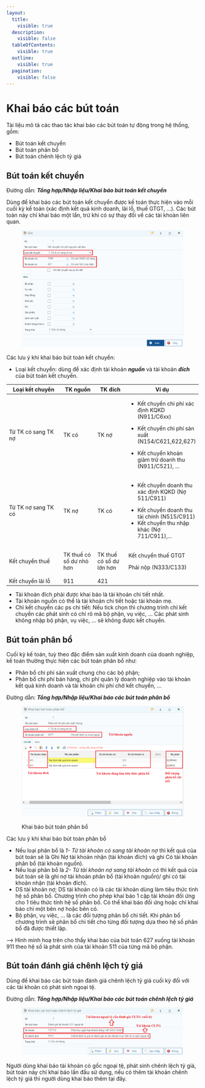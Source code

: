 ```yaml
---
layout:
  title:
    visible: true
  description:
    visible: false
  tableOfContents:
    visible: true
  outline:
    visible: true
  pagination:
    visible: false
---
```


# Khai báo các bút toán

Tài liệu mô tả các thao tác khai báo các bút toán tự động trong hệ thống, gồm:

* Bút toán kết chuyển
* Bút toán phân bổ
* Bút toán chênh lệch tỷ giá

## Bút toán kết chuyển

Đường dẫn: _**Tổng hợp/Nhập liệu/Khai báo bút toán kết chuyển**_

Dùng để khai báo các bút toán kết chuyển được kế toán thực hiện vào mỗi cuối kỳ kế toán (xác định kết quả kinh doanh, lãi lỗ, thuế GTGT, ...). Các bút toàn này chỉ khai báo một lần, trừ khi có sự thay đổi về các tài khoản liên quan.&#x20;

<figure><img src="../../.gitbook/assets/bút toán 1.png" alt=""><figcaption></figcaption></figure>

Các lưu ý khi khai báo bút toán kết chuyển:

* Loại kết chuyển: dùng để xác định tài khoản _**nguồn**_ và tài khoản _**đích**_ của bút toán kết chuyển.&#x20;



<table><thead><tr><th width="241">Loại kết chuyển</th><th width="121">TK nguồn</th><th width="121">TK đích</th><th>Ví dụ</th></tr></thead><tbody><tr><td>Từ TK có sang TK nợ</td><td>TK có</td><td>TK nợ</td><td><ul><li>Kết chuyển chi phí xác định KQKD (N911/C6xx)</li></ul><ul><li>Kết chuyển chi phí sản xuất (N154/C621,622,627)</li></ul><ul><li>Kết chuyển khoản giảm trừ doanh thu (N911/C521), ...</li></ul></td></tr><tr><td>Từ TK nợ sang TK có</td><td>TK nợ</td><td>TK có</td><td><ul><li>Kết chuyển doanh thu xác định KQKD (Nợ 511/C911) </li></ul><ul><li>Kết chuyển doanh thu tài chính (N515/C911) </li><li>Kết chuyển thu nhập khác (Nợ 711/C911),...</li></ul></td></tr><tr><td>Kết chuyển thuế</td><td>TK thuế có số dư nhỏ hơn</td><td>TK thuế có số dư lớn hơn</td><td><p>Kết chuyển thuế GTGT</p><p>Phải nộp (N333/C133)</p></td></tr><tr><td>Kết chuyển lãi lỗ</td><td>911</td><td>421</td><td></td></tr></tbody></table>

* Tài khoản đích phải được khai báo là tài khoản chi tiết nhất.
* Tài khoản nguồn có thể là tài khoản chi tiết hoặc tài khoản mẹ.
* Chỉ kết chuyển các ps chi tiết: Nếu tick chọn thì chương trình chỉ kết chuyển các phát sinh có chỉ rõ mã bộ phận, vụ việc, ... Các phát sinh không nhập bộ phận, vụ việc, ... sẽ không được kết chuyển.

## Bút toán phân bổ

Cuối kỳ kế toán, tuỳ theo đặc điểm sản xuất kinh doanh của doanh nghiệp, kế toán thường thực hiện các bút toán phân bổ như:

* Phân bổ chi phí sản xuất chung cho các bộ phận;
* Phân bổ chi phí bán hàng, chi phí quản lý doanh nghiệp vào tài khoản kết quả kinh doanh và tài khoản chi phí chờ kết chuyển, ...

Đường dẫn: _**Tổng hợp/Nhập liệu/Khai báo các bút toán phân bổ**_

<figure><img src="../../.gitbook/assets/bút toán 2.png" alt=""><figcaption><p>Khai báo bút toán phân bổ</p></figcaption></figure>

Các lưu ý khi khai báo bút toán phân bổ

* Nếu loại phân bổ là _1- Từ tài khoản có sang tài khoản nợ_ thì kết quả của bút toán sẽ là Ghi Nợ tài khoản nhận (tài khoản đích) và ghi Có tài khoản phân bổ (tài khoản nguồn).
* Nếu loại phân bổ là _2- Từ tài khoản nợ sang tài khoản có_ thì kết quả của bút toán sẽ là ghi nợ tài khoản phân bổ (tài khoản nguồn)/ ghi có tài khoản nhận (tài khoản đích).
* DS tài khoản nợ; DS tài khoản có là các tài khoản dùng làm tiêu thức tính hệ số phân bổ. Chương trình cho phép khai báo 1 cặp tài khoản đối ứng cho 1 tiêu thức tính hệ số phân bổ. Có thể khai báo đối ứng hoặc chỉ khai báo chỉ một bên nợ hoặc bên có.
* Bộ phận, vụ việc, ... là các đối tượng phân bổ chi tiết. Khi phân bổ chương trình sẽ phân bổ chi tiết cho từng đối tượng dựa theo hệ số phân bổ đã được thiết lập.

\--> Hình minh hoạ trên cho thấy khai báo của bút toán 627 xuống tài khoản 911 theo hệ số là phát sinh của tài khoản 511 của từng mã bộ phận.

## Bút toán đánh giá chênh lệch tỷ giá

Dùng để khai báo các bút toán đánh giá chênh lệch tỷ giá cuối kỳ đối với các tài khoản có phát sinh ngoại tệ.

Đường dẫn: _**Tổng hợp/Nhập liệu/Khai báo các bút toán chênh lệch tỷ giá**_

<figure><img src="../../.gitbook/assets/bút toán 3.png" alt=""><figcaption></figcaption></figure>

Người dùng khai báo tài khoản có gốc ngoại tệ, phát sinh chênh lệch tỷ giá, bút toán này chỉ khai báo lần đầu sử dụng, nếu có thêm tài khoản chênh lệch tỷ giá thì người dùng khai báo thêm tại đây.
